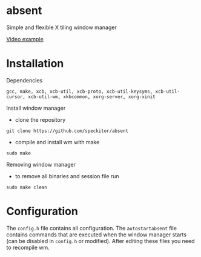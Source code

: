 # absent
Simple and flexible X tiling window manager

[Video example](https://youtu.be/6glkO97ToIY)

# Installation

Dependencies

```console
gcc, make, xcb, xcb-util, xcb-proto, xcb-util-keysyms, xcb-util-cursor, xcb-util-wm, xkbcommon, xorg-server, xorg-xinit
```

Install window manager

- clone the repository 

```console
git clone https://github.com/speckitor/absent
```

- compile and install wm with make

```console
sudo make
```

Removing window manager

- to remove all binaries and session file run

```console
sudo make clean
```

# Configuration
The `config.h` file contains all configuration. The `autostartabsent` file contains commands that are executed when the window manager starts (can be disabled in `config.h` or modified). After editing these files you need to recompile wm.
